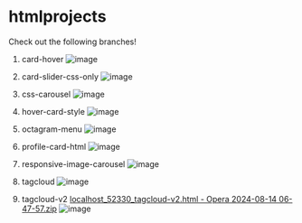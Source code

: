 # htmlprojects
Check out the following branches! 

1. card-hover
   ![image](https://github.com/user-attachments/assets/ea0bc8c0-126d-4576-8786-6a7acf7b6c49)

2. card-slider-css-only
   ![image](https://github.com/user-attachments/assets/69fb0a0b-132a-4146-883b-428ae7ef9ced)

3. css-carousel
  ![image](https://github.com/user-attachments/assets/51baca59-1565-4bcb-ab2a-c034b5e7168d)

4. hover-card-style
  ![image](https://github.com/user-attachments/assets/22895e04-0d16-4036-8837-6326582a4e43)

5. octagram-menu
   ![image](https://github.com/user-attachments/assets/41b2b311-b2c6-4c2f-8972-3eee63c455b1)

6. profile-card-html
   ![image](https://github.com/user-attachments/assets/b8e7dbec-5c07-479b-a944-8027d1b80403)

7. responsive-image-carousel
   ![image](https://github.com/user-attachments/assets/508f8593-e106-40cc-b476-d83a9b264fec)

8. tagcloud
   ![image](https://github.com/user-attachments/assets/35f2d1dd-058b-4dc9-88c8-0d054d7191b1)

9. tagcloud-v2
  [localhost_52330_tagcloud-v2.html - Opera 2024-08-14 06-47-57.zip](https://github.com/user-attachments/files/16606675/localhost_52330_tagcloud-v2.html.-.Opera.2024-08-14.06-47-57.zip)
  ![image](https://github.com/user-attachments/assets/bd123478-8c66-4e86-970f-183b0afcbd9e)

  
